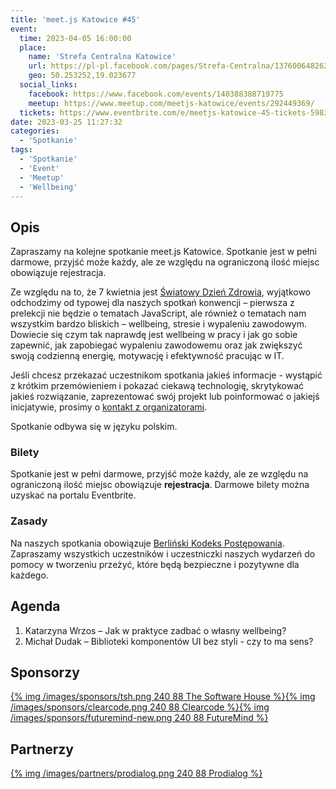 ```yaml
---
title: 'meet.js Katowice #45'
event:
  time: 2023-04-05 16:00:00
  place:
    name: 'Strefa Centralna Katowice'
    url: https://pl-pl.facebook.com/pages/Strefa-Centralna/1376006482624106
    geo: 50.253252,19.023677
  social_links:
    facebook: https://www.facebook.com/events/140388388719775
    meetup: https://www.meetup.com/meetjs-katowice/events/292449369/
  tickets: https://www.eventbrite.com/e/meetjs-katowice-45-tickets-598365275647
date: 2023-03-25 11:27:32
categories:
  - 'Spotkanie'
tags:
  - 'Spotkanie'
  - 'Event'
  - 'Meetup'
  - 'Wellbeing'
---
```

## Opis

Zapraszamy na kolejne spotkanie meet.js Katowice. Spotkanie jest w pełni darmowe, przyjść może każdy, ale ze względu na ograniczoną ilość miejsc obowiązuje rejestracja.

Ze względu na to, że 7 kwietnia jest [Światowy Dzień Zdrowia](https://pl.wikipedia.org/wiki/Światowy_Dzień_Zdrowia), wyjątkowo odchodzimy od typowej dla naszych spotkań konwencji – pierwsza z prelekcji nie będzie o tematach JavaScript, ale również o tematach nam wszystkim bardzo bliskich – wellbeing, stresie i wypaleniu zawodowym. Dowiecie się czym tak naprawdę jest wellbeing w pracy i jak go sobie zapewnić, jak zapobiegać wypaleniu zawodowemu oraz jak zwiększyć swoją codzienną energię, motywację i efektywność pracując w IT.

Jeśli chcesz przekazać uczestnikom spotkania jakieś informacje - wystąpić z krótkim przemówieniem i pokazać ciekawą technologię, skrytykować jakieś rozwiązanie, zaprezentować swój projekt lub poinformować o jakiejś inicjatywie, prosimy o [kontakt z organizatorami](/about/#Kontakt).

Spotkanie odbywa się w języku polskim.

### Bilety

Spotkanie jest w pełni darmowe, przyjść może każdy, ale ze względu na ograniczoną ilość miejsc obowiązuje **rejestracja**. Darmowe bilety można uzyskać na portalu Eventbrite.

### Zasady

Na naszych spotkania obowiązuje [Berliński Kodeks Postępowania][berlin-coc]. Zapraszamy wszystkich uczestników i uczestniczki naszych wydarzeń do pomocy w tworzeniu przeżyć, które będą bezpieczne i pozytywne dla każdego.

## Agenda

1. Katarzyna Wrzos – Jak w praktyce zadbać o własny wellbeing?
2. Michał Dudak – Biblioteki komponentów UI bez styli - czy to ma sens?

## Sponsorzy

[{% img /images/sponsors/tsh.png 240 88 The Software House %}][tsh][{% img /images/sponsors/clearcode.png 240 88 Clearcode %}][clearcode][{% img /images/sponsors/futuremind-new.png 240 88 FutureMind %}][futuremind]

## Partnerzy

[{% img /images/partners/prodialog.png 240 88 Prodialog %}][prodialog]


[tsh]: https://tsh.io/
[clearcode]: https://clearcode.cc/
[futuremind]: https://www.futuremind.com/

[prodialog]: https://www.prodialog.pl/

[berlin-coc]: http://berlincodeofconduct.org/pl